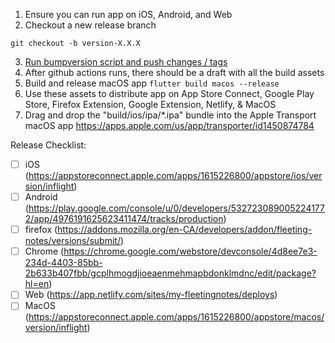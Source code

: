1. Ensure you can run app on iOS, Android, and Web
2. Checkout a new release branch
```
git checkout -b version-X.X.X
```
3. [Run bumpversion script and push changes / tags](bump_version_for_release.md)
4. After github actions runs, there should be a draft with all the build assets
5. Build and release macOS app `flutter build macos --release`
6. Use these assets to distribute app on App Store Connect, Google Play Store, Firefox Extension, Google Extension,  Netlify, & MacOS
7. Drag and drop the "build/ios/ipa/*.ipa" bundle into the Apple Transport macOS app https://apps.apple.com/us/app/transporter/id1450874784

Release Checklist:
- [ ] iOS (https://appstoreconnect.apple.com/apps/1615226800/appstore/ios/version/inflight)
- [ ] Android (https://play.google.com/console/u/0/developers/5327230890052241772/app/4976191625623411474/tracks/production)
- [ ] firefox (https://addons.mozilla.org/en-CA/developers/addon/fleeting-notes/versions/submit/)
- [ ] Chrome (https://chrome.google.com/webstore/devconsole/4d8ee7e3-234d-4403-85bb-2b633b407fbb/gcplhmogdjioeaenmehmapbdonklmdnc/edit/package?hl=en)
- [ ] Web (https://app.netlify.com/sites/my-fleetingnotes/deploys)
- [ ] MacOS (https://appstoreconnect.apple.com/apps/1615226800/appstore/macos/version/inflight)
